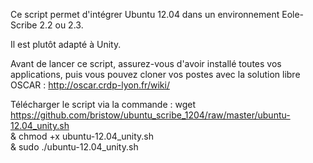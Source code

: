 Ce script permet d'intégrer Ubuntu 12.04 dans un environnement Eole-Scribe 2.2 ou 2.3.

Il est plutôt adapté à Unity.

Avant de lancer ce script, assurez-vous d'avoir installé toutes vos applications, puis vous pouvez cloner vos postes
avec la solution libre OSCAR : http://oscar.crdp-lyon.fr/wiki/

Télécharger le script via la commande :
wget https://github.com/bristow/ubuntu_scribe_1204/raw/master/ubuntu-12.04_unity.sh \
 & chmod +x ubuntu-12.04_unity.sh \
 & sudo ./ubuntu-12.04_unity.sh